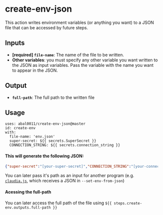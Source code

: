 # create-env-json

This action writes environment variables (or anything you want) to a JSON file that can be accessed by future steps.

## Inputs

* **[required] `file-name`**: The name of the file to be written.
* **Other variables**: you must specify any other variable you want written to the JSON as input variables. Pass the variable with the name you want to appear in the JSON.

## Output

* **`full-path`**: The full path to the written file

## Usage

```
uses: abal0011/create-env-json@master
id: create-env
with:
  file-name: 'env.json'
  super-secret: ${{ secrets.SuperSecret }}
  CONNECTION_STRING: ${{ secrets.connection_string }}
```

#### This will generate the following JSON:

``` json
{"super-secret":"[your-super-secret]","CONNECTION_STRING":"[your-connection-string]"}
```

You can later pass it's path as an input for another program (e.g. [`claudia.js`](https://claudiajs.com/), which receives a JSON in `--set-env-from-json`)

#### Acessing the full-path

You can later access the full path of the file using `${{ steps.create-env.outputs.full-path }}`
